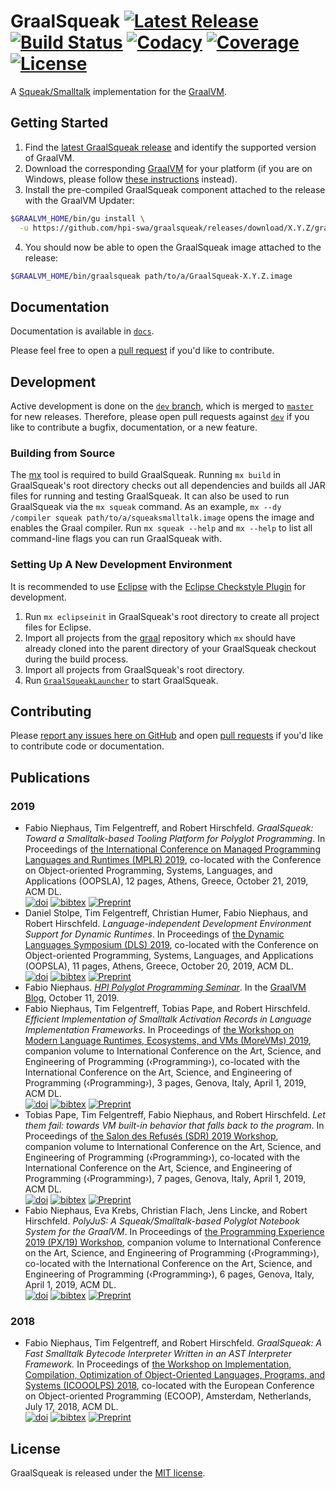 # GraalSqueak [![Latest Release][graalsqueak_latest_badge]][graalsqueak_latest] [![Build Status][travis_badge]][travis] [![Codacy][codacy_grade]][codacy] [![Coverage][codacy_coverage]][codacy]  [![License][graalsqueak_license_badge]][graalsqueak_license]

A [Squeak/Smalltalk][squeak] implementation for the [GraalVM][graalvm].


## Getting Started

1. Find the [latest GraalSqueak release][graalsqueak_latest] and identify the
   supported version of GraalVM.
2. Download the corresponding [GraalVM][graalvm_download] for your platform (if
   you are on Windows, please follow [these instructions][graalsqueak_windows]
   instead).
3. Install the pre-compiled GraalSqueak component attached to the release with
   the GraalVM Updater:

```bash
$GRAALVM_HOME/bin/gu install \
  -u https://github.com/hpi-swa/graalsqueak/releases/download/X.Y.Z/graalsqueak-component-X.Y.Z.jar
```

4. You should now be able to open the GraalSqueak image attached to the release:

```bash
$GRAALVM_HOME/bin/graalsqueak path/to/a/GraalSqueak-X.Y.Z.image
```


## Documentation

Documentation is available in [`docs`](docs).

Please feel free to open a [pull request][pull_request] if you'd like to
contribute.


## Development

Active development is done on the [`dev` branch][dev], which is merged to
[`master`][master] for new releases.
Therefore, please open pull requests against [`dev`][pull_request_dev] if you
like to contribute a bugfix, documentation, or a new feature.


### Building from Source

The [mx] tool is required to build GraalSqueak.
Running `mx build` in GraalSqueak's root directory checks out all dependencies
and builds all JAR files for running and testing GraalSqueak.
It can also be used to run GraalSqueak via the `mx squeak` command.
As an example, `mx --dy /compiler squeak path/to/a/squeaksmalltalk.image` opens
the image and enables the Graal compiler.
Run `mx squeak --help` and `mx --help` to list all command-line flags you can
run GraalSqueak with.


### Setting Up A New Development Environment

It is recommended to use [Eclipse][eclipse_downloads] with the
[Eclipse Checkstyle Plugin][eclipse_cs] for development.

1. Run `mx eclipseinit` in GraalSqueak's root directory to create all project
   files for Eclipse.
2. Import all projects from the [graal] repository which `mx` should have
   already cloned into the parent directory of your GraalSqueak checkout during
   the build process.
3. Import all projects from GraalSqueak's root directory.
4. Run [`GraalSqueakLauncher`][graalsqueak_launcher] to start GraalSqueak.


## Contributing

Please [report any issues here on GitHub][issues] and open
[pull requests][pull_request] if you'd like to contribute code or documentation.


## Publications

### 2019
- Fabio Niephaus, Tim Felgentreff, and Robert Hirschfeld. *GraalSqueak: Toward a
Smalltalk-based Tooling Platform for Polyglot Programming*. In Proceedings of
[the International Conference on Managed Programming Languages and Runtimes
(MPLR) 2019][mplr19], co-located with the Conference on Object-oriented
Programming, Systems, Languages, and Applications (OOPSLA), 12 pages, Athens,
Greece, October 21, 2019, ACM DL.  
[![doi][mplr19_doi]][mplr19_paper] [![bibtex][bibtex]][mplr19_bibtex] [![Preprint][preprint]][mplr19_pdf]
- Daniel Stolpe, Tim Felgentreff, Christian Humer, Fabio Niephaus, and Robert
Hirschfeld. *Language-independent Development Environment Support for Dynamic
Runtimes*. In Proceedings of [the Dynamic Languages Symposium (DLS)
2019][dls19], co-located with the Conference on Object-oriented Programming,
Systems, Languages, and Applications (OOPSLA), 11 pages, Athens, Greece,
October 20, 2019, ACM DL.  
[![doi][dls19_doi]][dls19_paper] [![bibtex][bibtex]][dls19_bibtex] [![Preprint][preprint]][dls19_pdf]
- Fabio Niephaus. [*HPI Polyglot Programming Seminar*][pp19_post]. In the
[GraalVM Blog][graalvm_blog], October 11, 2019.
- Fabio Niephaus, Tim Felgentreff, Tobias Pape, and Robert Hirschfeld.
*Efficient Implementation of Smalltalk Activation Records in Language
Implementation Frameworks*. In Proceedings of [the Workshop on Modern Language
Runtimes, Ecosystems, and VMs (MoreVMs) 2019][morevms19], companion volume to
International Conference on the Art, Science, and Engineering of Programming
(‹Programming›), co-located with the International Conference on the Art,
Science, and Engineering of Programming (‹Programming›), 3 pages, Genova, Italy,
April 1, 2019, ACM DL.  
[![doi][morevms19_doi]][morevms19_paper] [![bibtex][bibtex]][morevms19_bibtex] [![Preprint][preprint]][morevms19_pdf]
- Tobias Pape, Tim Felgentreff, Fabio Niephaus, and Robert Hirschfeld. *Let them
fail: towards VM built-in behavior that falls back to the program*. In
Proceedings of [the Salon des Refusés (SDR) 2019 Workshop][sdr19], companion
volume to International Conference on the Art, Science, and Engineering of
Programming (‹Programming›), co-located with the International Conference on the
Art, Science, and Engineering of Programming (‹Programming›), 7 pages, Genova,
Italy, April 1, 2019, ACM DL.  
[![doi][sdr19_doi]][sdr19_paper] [![bibtex][bibtex]][sdr19_bibtex] [![Preprint][preprint]][sdr19_pdf]
- Fabio Niephaus, Eva Krebs, Christian Flach, Jens Lincke, and Robert Hirschfeld.
*PolyJuS: A Squeak/Smalltalk-based Polyglot Notebook System for the GraalVM*. In
Proceedings of [the Programming Experience 2019 (PX/19) Workshop][px19],
companion volume to International Conference on the Art, Science, and
Engineering of Programming (‹Programming›), co-located with the International
Conference on the Art, Science, and Engineering of Programming (‹Programming›),
6 pages, Genova, Italy, April 1, 2019, ACM DL.  
[![doi][px19_doi]][px19_paper] [![bibtex][bibtex]][px19_bibtex] [![Preprint][preprint]][px19_pdf]

### 2018
- Fabio Niephaus, Tim Felgentreff, and Robert Hirschfeld. *GraalSqueak: A Fast
Smalltalk Bytecode Interpreter Written in an AST Interpreter Framework.* In
Proceedings of [the Workshop on Implementation, Compilation, Optimization of
Object-Oriented Languages, Programs, and Systems (ICOOOLPS) 2018][icooolps18],
co-located with the European Conference on Object-oriented Programming (ECOOP),
Amsterdam, Netherlands, July 17, 2018, ACM DL.  
[![doi][icooolps18_doi]][icooolps18_paper] [![bibtex][bibtex]][icooolps18_bibtex] [![Preprint][preprint]][icooolps18_pdf]


## License

GraalSqueak is released under the [MIT license][graalsqueak_license].

[bibtex]: https://img.shields.io/badge/bibtex-download-blue.svg
[codacy]: https://app.codacy.com/app/fniephaus/graalsqueak/dashboard
[codacy_coverage]: https://img.shields.io/codacy/coverage/104b3300600346789d604fd269219efe.svg
[codacy_grade]: https://img.shields.io/codacy/grade/104b3300600346789d604fd269219efe.svg
[dev]: ../../tree/dev
[dls19]: https://conf.researchr.org/home/dls-2019
[dls19_bibtex]: https://dl.acm.org/downformats.cfm?id=3359746&parent_id=3359619&expformat=bibtex
[dls19_doi]: https://img.shields.io/badge/doi-10.1145/3359619.3359746-blue.svg
[dls19_paper]: https://doi.org/10.1145/3359619.3359746
[dls19_pdf]: https://www.hpi.uni-potsdam.de/hirschfeld/publications/media/StolpeFelgentreffHumerNiephausHirschfeld_2019_LanguageIndependentDevelopmentEnvironmentSupportForDynamicRuntimes_AcmDL.pdf
[eclipse_cs]: http://checkstyle.org/eclipse-cs/
[eclipse_downloads]: https://www.eclipse.org/downloads/
[graal]: https://github.com/oracle/graal
[graalsqueak_latest]: https://github.com/hpi-swa/graalsqueak/releases/latest
[graalsqueak_latest_badge]: https://img.shields.io/github/v/release/hpi-swa/graalsqueak
[graalsqueak_launcher]: src/de.hpi.swa.graal.squeak.launcher/src/de/hpi/swa/graal/squeak/launcher/GraalSqueakLauncher.java
[graalsqueak_license]: LICENSE
[graalsqueak_license_badge]: https://img.shields.io/github/license/hpi-swa/graalsqueak
[graalsqueak_windows]: https://github.com/michelou/graalsqueak-examples
[graalvm]: http://www.graalvm.org/
[graalvm_blog]: https://medium.com/graalvm
[graalvm_download]: http://www.graalvm.org/downloads/
[icooolps18]: https://2018.ecoop.org/event/icooolps-2018-papers-graalsqueak-a-fast-smalltalk-bytecode-interpreter-written-in-an-ast-interpreter-framework
[icooolps18_bibtex]: https://dl.acm.org/downformats.cfm?id=3242948&parent_id=3242947&expformat=bibtex
[icooolps18_doi]: https://img.shields.io/badge/doi-10.1145/3242947.3242948-blue.svg
[icooolps18_paper]: https://doi.org/10.1145/3242947.3242948
[icooolps18_pdf]: https://fniephaus.com/2018/icooolps18-graalsqueak.pdf
[issues]: ../../issues/new
[master]: ../../tree/master
[morevms19]: https://2019.programming-conference.org/track/MoreVMs-2019
[morevms19_bibtex]: https://dl.acm.org/downformats.cfm?id=3328440&parent_id=3328433&expformat=bibtex
[morevms19_doi]: https://img.shields.io/badge/doi-10.1145/3328433.3328440-blue.svg
[morevms19_paper]: https://doi.org/10.1145/3328433.3328440
[morevms19_pdf]: https://fniephaus.com/2019/morevms19-efficient-activation-records.pdf
[mplr19]: https://conf.researchr.org/home/mplr-2019
[mplr19_bibtex]: https://dl.acm.org/downformats.cfm?id=3361024&parent_id=3357390&expformat=bibtex
[mplr19_doi]: https://img.shields.io/badge/doi-10.1145/3357390.3361024-blue.svg
[mplr19_paper]: https://doi.org/10.1145/3357390.3361024
[mplr19_pdf]: https://fniephaus.com/2019/mplr19-graalsqueak.pdf
[mx]: https://github.com/graalvm/mx
[pp19_post]: https://medium.com/p/3fd06ffa59d2/
[preprint]: https://img.shields.io/badge/preprint-download-blue.svg
[pull_request]: https://help.github.com/en/github/collaborating-with-issues-and-pull-requests/creating-a-pull-request
[pull_request_dev]: ../../compare/dev...
[px19]: https://2019.programming-conference.org/track/px-2019-papers
[px19_bibtex]: https://dl.acm.org/downformats.cfm?id=3328434&parent_id=3328433&expformat=bibtex
[px19_doi]: https://img.shields.io/badge/doi-10.1145/3328433.3328434-blue.svg
[px19_paper]: https://doi.org/10.1145/3328433.3328434
[px19_pdf]: https://fniephaus.com/2019/px19-polyglot-notebooks.pdf
[sdr19]: https://2019.programming-conference.org/track/sdr-2019-papers
[sdr19_bibtex]: https://dl.acm.org/downformats.cfm?id=3338056&parent_id=3328433&expformat=bibtex
[sdr19_doi]: https://img.shields.io/badge/doi-10.1145/3328433.3338056-blue.svg
[sdr19_paper]: https://doi.org/10.1145/3328433.3338056
[sdr19_pdf]: https://www.hpi.uni-potsdam.de/hirschfeld/publications/media/PapeFelgentreffNiephausHirschfeld_2019_LetThemFailTowardsVmBuiltInBehaviorThatFallsBackToTheProgram_AcmDL.pdf
[squeak]: https://squeak.org
[squeak_downloads]: https://squeak.org/downloads/
[travis]: https://travis-ci.org/hpi-swa/graalsqueak
[travis_badge]: https://travis-ci.org/hpi-swa/graalsqueak.svg?branch=master

